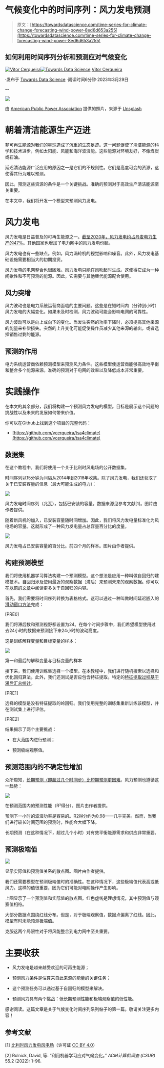 # 气候变化中的时间序列：风力发电预测

> 原文：[https://towardsdatascience.com/time-series-for-climate-change-forecasting-wind-power-8ed6d653a255](https://towardsdatascience.com/time-series-for-climate-change-forecasting-wind-power-8ed6d653a255)

## 如何利用时间序列分析和预测应对气候变化

[](https://vcerq.medium.com/?source=post_page-----8ed6d653a255--------------------------------)[![Vitor Cerqueira](../Images/9e52f462c6bc20453d3ea273eb52114b.png)](https://vcerq.medium.com/?source=post_page-----8ed6d653a255--------------------------------)[](https://towardsdatascience.com/?source=post_page-----8ed6d653a255--------------------------------)[![Towards Data Science](../Images/a6ff2676ffcc0c7aad8aaf1d79379785.png)](https://towardsdatascience.com/?source=post_page-----8ed6d653a255--------------------------------) [Vitor Cerqueira](https://vcerq.medium.com/?source=post_page-----8ed6d653a255--------------------------------)

·发布于 [Towards Data Science](https://towardsdatascience.com/?source=post_page-----8ed6d653a255--------------------------------) ·阅读时间6分钟·2023年3月29日

--

![](../Images/9164b9590561f1dda4fb26b3ca339e19.png)

由 [American Public Power Association](https://unsplash.com/@publicpowerorg?utm_source=medium&utm_medium=referral) 提供的照片，来源于 [Unsplash](https://unsplash.com/?utm_source=medium&utm_medium=referral)

# 朝着清洁能源生产迈进

非可再生能源对我们的星球造成了沉重的生态足迹。这一问题促使了清洁能源的科学和技术进步，例如太阳能、风能和海洋波浪能。这些能源对环境友好，不像煤炭或石油。

延迟清洁能源广泛应用的原因之一是它们的不规则性。它们是高度可变的资源，这使得其行为难以预测。

因此，预测这些资源的条件是一个关键挑战。准确的预测对于高效生产清洁能源至关重要。

在本文中，我们将开发一个模型来预测风力发电。

# 风力发电

风力发电是日益普及的可再生能源之一。[截至2020年，风力发电约占丹麦电力生产的47%](https://www.reuters.com/article/us-climate-change-denmark-windpower-idUSKBN1Z10KE)。其他国家也增加了电力网中的风力发电份额。

风力发电也有一些缺点。例如，风力涡轮机的视觉影响和噪音。此外，风力发电基础设施需要相当大的初期投资。

风力发电的电网整合也很困难。风力发电只能在风吹起时生成。这使得它成为一种间歇性和不可预测的能源。因此，它需要与其他替代能源配合使用。

## 风力突增

风力波动也是电力系统运营商面临的主要问题。这些是在短时间内（分钟到小时）风力发电的大幅变化。如果未及时检测，风力波动可能会影响电网的可靠性。

风力波动可以是向上或向下的变化。当发生突然的功率下降时，必须提高其他来源的能量来补偿损失。突然的上升变化可能促使操作员减少其他来源的输出，或者选择销售过剩的能源。

## 预测的作用

电力系统运营商依赖预测模型来预测风力条件。这些模型使运营商能够高效地平衡和整合多个能源来源。准确的预测对于电网的效率以及降低成本非常重要。

# 实践操作

在本文的其余部分，我们将构建一个预测风力发电的模型。目标是展示这个问题的挑战性以及未来的发展如何带来价值。

你可以在Github上找到这个项目的完整代码：

+   [https://github.com/vcerqueira/tsa4climate](https://github.com/vcerqueira/tsa4climate)

## 数据集

在这个教程中，我们将使用一个关于比利时风电场的公开数据集。

时间序列以15分钟为间隔从2014年到2018年收集。除了风力发电，我们还获取了关于已安装容量的信息（最大可能生成的电力）：

![](../Images/e76b4fbbf72327e9800261d3546f1adc.png)

风力发电时间序列（兆瓦），包括已安装的容量。数据来源见参考文献[1]。图片由作者提供。

随着新风机的加入，已安装容量随时间增加。因此，我们将风力发电量标准化为风电场的容量。这就形成了一种风力发电量占总容量百分比的度量。

![](../Images/605dcdbfb91b5dfd5e603841a0fb142e.png)

风力发电占已安装容量的百分比。前四个月的样本。图片由作者提供。

## 构建预测模型

我们将使用机器学习算法构建一个预测模型。这个想法是应用一种叫做自回归的建模技术。自回归涉及使用最近的观察数据（滞后）来预测未来的观察数据。你可以在[以前的文章](https://medium.com/towards-data-science/machine-learning-for-forecasting-transformations-and-feature-extraction-bbbea9de0ac2)中阅读更多关于自回归的内容。

首先，我们需要将时间序列转换为表格格式。这可以通过一种叫做时间延迟嵌入的[滑动窗口方法](https://medium.com/towards-data-science/machine-learning-for-forecasting-transformations-and-feature-extraction-bbbea9de0ac2)完成：

[PRE0]

我们将滞后数和预测视野都设置为24。在每个时间步骤中，我们希望模型使用过去24小时的数据来预测接下来24小时的波动高度。

这是训练解释变量和目标变量的样本：

![](../Images/36d66d7bbc7095cd4c2434e7d6ee6b60.png)

第一和最后的解释变量与目标变量的样本

接下来，我们使用训练集选择一个模型。在本教程中，我们进行随机搜索以选择和优化回归算法。此外，我们还测试是否应包含特征提取。特定的[特征提取过程基于滞后汇总统计](https://medium.com/towards-data-science/machine-learning-for-forecasting-transformations-and-feature-extraction-bbbea9de0ac2)。

[PRE1]

选择的模型是没有特征提取的岭回归。我们使用完整的训练集重新训练该模型，并在测试集上进行评估。

[PRE2]

结果揭示了两个主要挑战：

+   在大范围内进行预测；

+   预测极端观察值。

## 预测范围内的不确定性增加

众所周知，[长期预测（即超过几个时间步）比短期预测更困难](https://medium.com/towards-data-science/6-methods-for-multi-step-forecasting-823cbde4127a)。风力预测也遵循这一趋势：

![](../Images/89be92a39427d552787271989f04c03d.png)

在预测范围内的预测性能（R²得分）。图片由作者提供。

预测下一小时的波浪功率是容易的。R2得分约为0.98——几乎完美。然而，当我们进行较长时间范围的预测时，性能会大幅下降。

长期预测（在这种情况下，超过几个小时）对有效平衡能源需求和供应非常重要。

## 预测极端值

![](../Images/0c12ff7cf4aeb4df76bd428b43af03b6.png)

显示实际值和预测值关系的散点图。图片由作者提供。

我们还需要模型在预测极端值时的准确性。在这种情况下，这些极端值代表高或低风力。这样的值很重要，因为它们可能对电网操作产生影响。

上图显示了一个预测值和实际值的散点图。红色虚线是理想情况，其中预测值与观察值相符。

大部分数据点围绕红线分布。但是，对于极端观察值，数据点偏离了红线。因此，模型有时未能预测极端值。

克服这两个局限性对于将风能整合到电力网中至关重要。

# 主要收获

+   风力发电是越来越受欢迎的可再生能源；

+   预测风力条件是估算来自此来源的能量的关键任务；

+   这个预测任务可以通过基于自回归的模型来解决。

+   预测风力具有两个挑战：低长期预测性能和极端观察值的低性能。

感谢阅读。这篇文章是关于气候变化时间序列系列帖子的第一篇。敬请关注更多内容！

## 参考文献

[1] [比利时风力发电风电场](https://www.elia.be/en/grid-data/power-generation/wind-power-generation)（许可证 [CC BY 4.0](https://creativecommons.org/licenses/by/4.0/legalcode)）

[2] Rolnick, David, 等. “利用机器学习应对气候变化。” *ACM计算机调查 (CSUR)* 55.2 (2022): 1–96.
